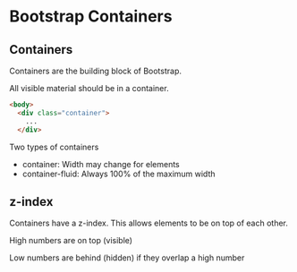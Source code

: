 # Bootstrap Containers

## Containers

Containers are the building block of Bootstrap.

All visible material should be in a container.

```html
<body>
  <div class="container">
    ...
  </div>
  ```

  Two types of containers

  * container: Width may change for elements
  * container-fluid:  Always 100% of the maximum width

## z-index

Containers have a z-index.  This allows elements to be on top of each other.  

High numbers are on top (visible)

Low numbers are behind (hidden) if they overlap a high number